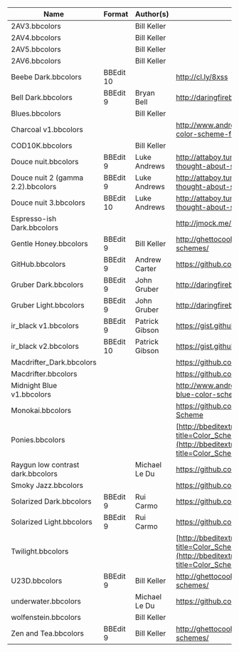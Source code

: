 | Name								| Format	| Author(s)			| Location of Origin																										|
|-----------------------------------|-----------|-------------------|---------------------------------------------------------------------------------------------------------------------------|
| 2AV3.bbcolors 					|			| Bill Keller		|																															|
| 2AV4.bbcolors 					|			| Bill Keller		|																															|
| 2AV5.bbcolors 					|			| Bill Keller		|																															|
| 2AV6.bbcolors 					|			| Bill Keller		|																															|
| Beebe Dark.bbcolors				| BBEdit 10	|					| http://cl.ly/8xss																											|
| Bell Dark.bbcolors 				| BBEdit 9	| Bryan Bell		| http://daringfireball.net/projects/bbcolors/schemes/																		|
| Blues.bbcolors					|			| Bill Keller		|																															|
| Charcoal v1.bbcolors				|			|					| http://www.andrewhazelden.com/blog/2012/09/charcoal-color-scheme-for-textwrangler-and-bbedit/								|
| COD10K.bbcolors					|			| Bill Keller		|																															|
| Douce nuit.bbcolors 				| BBEdit 9	| Luke Andrews		| http://attaboy.tumblr.com/post/75614496/i-never-thought-about-sharing-my-colours-for										|
| Douce nuit 2 (gamma 2.2).bbcolors	| BBEdit 9	| Luke Andrews		| http://attaboy.tumblr.com/post/75614496/i-never-thought-about-sharing-my-colours-for										|
| Douce nuit 3.bbcolors 			| BBEdit 10	| Luke Andrews		| http://attaboy.tumblr.com/post/75614496/i-never-thought-about-sharing-my-colours-for										|
| Espresso-ish Dark.bbcolors 		|			|					| http://jmock.me/espresso-ish/bbedit/																						|
| Gentle Honey.bbcolors 			| BBEdit 9	| Bill Keller		| http://ghettocooler.net/2011/07/29/bbedit10-color-schemes/																|
| GitHub.bbcolors					| BBEdit 9	| Andrew Carter		| https://github.com/ascarter/bbedit-github-theme																			|
| Gruber Dark.bbcolors 				| BBEdit 9	| John Gruber		| http://daringfireball.net/projects/bbcolors/schemes/																		|
| Gruber Light.bbcolors 			| BBEdit 9	| John Gruber		| http://daringfireball.net/projects/bbcolors/schemes/																		|
| ir\_black v1.bbcolors				| BBEdit 9	| Patrick Gibson	| https://gist.github.com/pgib/959651																						|
| ir\_black v2.bbcolors				| BBEdit 10	| Patrick Gibson	| https://gist.github.com/pgib/959651																						|
| Macdrifter\_Dark.bbcolors			|			|					| https://github.com/macdrifter/BBEdit-Settings																				|
| Macdrifter.bbcolors				|			|					| https://github.com/macdrifter/BBEdit-Settings																				|
| Midnight Blue v1.bbcolors			|			|					| http://www.andrewhazelden.com/blog/2012/06/midnight-blue-color-scheme-for-textwrangler-and-bbedit/						|
| Monokai.bbcolors					|			|					| https://github.com/thiagoalessio/Monokai-BBEdit-Color-Scheme																|
| Ponies.bbcolors					|			|					| [http://bbeditextras.org/wiki/index.php?title=Color_Schemes](http://bbeditextras.org/wiki/index.php?title=Color_Schemes)	|
| Raygun low contrast dark.bbcolors	|			| Michael Le Du		| https://github.com/mledu																									|
| Smoky Jazz.bbcolors 				|			|					| https://github.com/ondrae/IDE-Color-Schemes																				|
| Solarized Dark.bbcolors			| BBEdit 9	| Rui Carmo			| https://github.com/rcarmo/textwrangler-bbedit-solarized																	|
| Solarized Light.bbcolors 			| BBEdit 9	| Rui Carmo			| https://github.com/rcarmo/textwrangler-bbedit-solarized																	|
| Twilight.bbcolors 				|			|					| [http://bbeditextras.org/wiki/index.php?title=Color_Schemes](http://bbeditextras.org/wiki/index.php?title=Color_Schemes)	|
| U23D.bbcolors 					| BBEdit 9	| Bill Keller		| http://ghettocooler.net/2011/07/29/bbedit10-color-schemes/																|
| underwater.bbcolors				|			| Michael Le Du		| https://github.com/mledu																									|
| wolfenstein.bbcolors 				|			| Bill Keller		|																															|
| Zen and Tea.bbcolors 				| BBEdit 9	| Bill Keller		| http://ghettocooler.net/2011/07/29/bbedit10-color-schemes/																|
